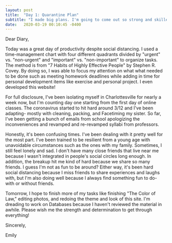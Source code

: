 ```yaml
---
layout: post
title:  "Day 1: Quarantine Plan"
subtitle: "I made big plans. I'm going to come out so strong and skilled."
date:   2020-03-19 00:10:45 -0400
---
```


Dear Diary,

Today was a great day of productivity despite social distancing. I used a time-management chart with four different quadrants divided by "urgent" vs. "non-urgent" and "important" vs. "non-important" to organize tasks. The method is from "7 Habits of Highly Effective People" by Stephen R. Covey. By doing so, I was able to focus my attention on what what needed to be done such as meeting homework deadlines while adding in time for personal development items like exercise and personal project. I even developed this website! 

For full disclosure, I've been isolating myself in Charlottesville for nearly a week now, but I'm counting day one starting from the first day of online classes. The coronavirus started to hit hard around 3/12 and I've been adapting- mostly with cleaning, packing, and Facetiming my sister. So far, I've been getting a bunch of emails from school apologizing the inconveniences and revamped and re-revamped syllabi from professors. 

Honestly, it's been confusing times. I've been dealing with it pretty well for the most part. I've been trained to be resilient from a young age with unavoidable circumstances such as the ones with my family. Sometimes, I still feel lonely and sad. I don't have many close friends that live near me because I wasn't integrated in people's social circles long enough. In addition, the breakup hit me kind of hard because we share so many friends. I guess I'm not as fun to be around? Either way, it's been hard social distancing because I miss friends to share experiences and laughs with, but I'm also doing well because I always find something fun to do- with or without friends.

Tomorrow, I hope to finish more of my tasks like finishing "The Color of Law," editing photos, and redoing the theme and look of this site. I'm dreading to work on Databases because I haven't reviewed the material in awhile. Please wish me the strength and determination to get through everything!

Sincerely,

Emily